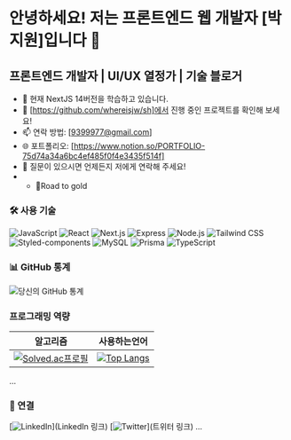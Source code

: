# 안녕하세요! 저는 프론트엔드 웹 개발자 [박지원]입니다 👋

## 프론트엔드 개발자 | UI/UX 열정가 | 기술 블로거

- 🌱 현재 NextJS 14버전을 학습하고 있습니다.
- 🔭 [https://github.com/whereisjw/sh]에서 진행 중인 프로젝트를 확인해 보세요!
- 📫 연락 방법: [9399977@gmail.com]
- 🌐 포트폴리오: [https://www.notion.so/PORTFOLIO-75d74a34a6bc4ef485f0f4e3435f514f]
- 💬 질문이 있으시면 언제든지 저에게 연락해 주세요!
- - 🥇Road to gold

### 🛠 사용 기술

![JavaScript](https://img.shields.io/badge/-JavaScript-F7DF1E?style=flat-square&logo=javascript&logoColor=black)
![React](https://img.shields.io/badge/-React-61DAFB?style=flat-square&logo=react&logoColor=white)
![Next.js](https://img.shields.io/badge/-Next.js-000000?style=flat-square&logo=next.js&logoColor=white)
![Express](https://img.shields.io/badge/-Express-000000?style=flat-square&logo=express&logoColor=white)
![Node.js](https://img.shields.io/badge/-Node.js-339933?style=flat-square&logo=node.js&logoColor=white)
![Tailwind CSS](https://img.shields.io/badge/-Tailwind_CSS-38B2AC?style=flat-square&logo=tailwind-css&logoColor=white)
![Styled-components](https://img.shields.io/badge/-Styled_components-DB7093?style=flat-square&logo=styled-components&logoColor=white)
![MySQL](https://img.shields.io/badge/-MySQL-4479A1?style=flat-square&logo=mysql&logoColor=white)
![Prisma](https://img.shields.io/badge/-Prisma-3982CE?style=flat-square&logo=prisma&logoColor=white)
![TypeScript](https://img.shields.io/badge/-TypeScript-3178C6?style=flat-square&logo=typescript&logoColor=white)


### 📊 GitHub 통계

![당신의 GitHub 통계](https://github-readme-stats.vercel.app/api?username=whereisjw&show_icons=true&theme=radical)


### 프로그래밍 역량
|알고리즘|사용하는언어|
|------|---|
|[![Solved.ac프로필](http://mazassumnida.wtf/api/v2/generate_badge?boj=tacoding)](https://solved.ac/whereisjw)|[![Top Langs](https://github-readme-stats.vercel.app/api/top-langs/?username=whereisjw&langs_count=8)](https://github.com/whereisjw/github-readme-stats)

...

### 🤝 연결

[![LinkedIn](https://img.shields.io/badge/-LinkedIn-0077B5?style=flat-square&logo=linkedin&logoColor=white)](LinkedIn 링크)
[![Twitter](https://img.shields.io/badge/-Twitter-1DA1F2?style=flat-square&logo=twitter&logoColor=white)](트위터 링크)
...

